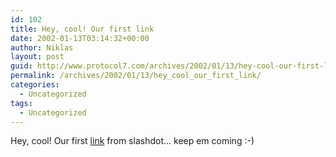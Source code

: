 ```yaml
---
id: 102
title: Hey, cool! Our first link
date: 2002-01-13T03:14:32+00:00
author: Niklas
layout: post
guid: http://www.protocol7.com/archives/2002/01/13/hey-cool-our-first-link/
permalink: /archives/2002/01/13/hey_cool_our_first_link/
categories:
  - Uncategorized
tags:
  - Uncategorized
---
```

<div class='microid-5e9c3c2ce7db2489cc1957f6d4bc3d05a6b476bb'>
  <p>
    Hey, cool! Our first <a href="http://slashdot.org/comments.pl?sid=26008&cid=2820098">link</a> from slashdot&#8230; keep em coming :-)
  </p>
</div>